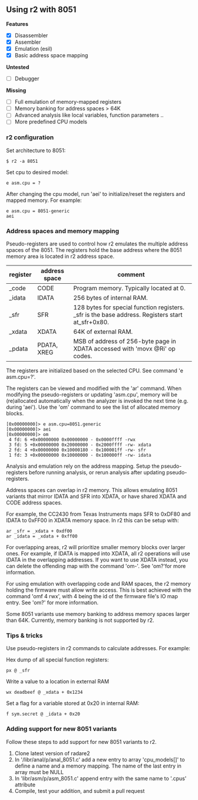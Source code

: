## Using r2 with 8051

**Features**

* [x] Disassembler
* [x] Assembler
* [x] Emulation (esil)
* [x] Basic address space mapping

**Untested**

* [ ] Debugger

**Missing**

* [ ] Full emulation of memory-mapped registers
* [ ] Memory banking for address spaces > 64K
* [ ] Advanced analysis like local variables, function parameters ..
* [ ] More predefined CPU models

### r2 configuration

Set architecture to 8051:

```console
$ r2 -a 8051
```

Set cpu to desired model:

`e asm.cpu = ?`

After changing the cpu model, run 'aei' to initialize/reset the registers and mapped memory. For example:

````
e asm.cpu = 8051-generic
aei
````

### Address spaces and memory mapping

Pseudo-registers are used to control how r2 emulates the multiple address
spaces of the 8051. The registers hold the base address where the 8051 memory
area is located in r2 address space.

|register|address space|comment|
|--|--|--|
|_code|CODE|Program memory. Typically located at 0.|
|_idata|IDATA|256 bytes of internal RAM.|
|_sfr|SFR|128 bytes for special function registers. _sfr is the base address. Registers start at_sfr+0x80.|
|_xdata|XDATA|64K of external RAM.|
|_pdata|PDATA, XREG|MSB of address of 256-byte page in XDATA accessed with 'movx @Ri' op codes.|

The registers are initialized based on the selected CPU. See command
'e asm.cpu=?'.

The registers can be viewed and modified with the 'ar' command. When modifying
the pseudo-registers or updating 'asm.cpu', memory will be (re)allocated
automatically when the analyzer is invoked the next time (e.g. during 'aei').
Use the 'om' command to see the list of allocated memory blocks.

```console
[0x00000000]> e asm.cpu=8051.generic
[0x00000000]> aei
[0x00000000]> om
 4 fd: 6 +0x00000000 0x00000000 - 0x0000ffff -rwx
 3 fd: 5 +0x00000000 0x20000000 - 0x2000ffff -rw- xdata
 2 fd: 4 +0x00000000 0x10000180 - 0x100001ff -rw- sfr
 1 fd: 3 +0x00000000 0x10000000 - 0x100000ff -rw- idata
```

Analysis and emulation rely on the address mapping. Setup the pseudo-registers
before running analysis, or rerun analysis after updating pseudo-registers.

Address spaces can overlap in r2 memory. This allows emulating 8051 variants
that mirror IDATA and SFR into XDATA, or have shared XDATA and CODE address
spaces.

For example, the CC2430 from Texas Instruments maps SFR to 0xDF80 and IDATA to
0xFF00 in XDATA memory space. In r2 this can be setup with:

```
ar _sfr = _xdata + 0xdf00
ar _idata = _xdata + 0xff00
```

For overlapping areas, r2 will prioritize smaller memory blocks over larger ones.
For example, if IDATA is mapped into XDATA, all r2 operations will use IDATA in
the overlapping addresses. If you want to use XDATA instead, you can delete the
offending map with the command 'om-'. See 'om?'for more information.

For using emulation with overlapping code and RAM spaces, the r2 memory holding
the firmware must allow write access. This is best achieved with the command
'omf 4 rwx', with 4 being the id of the firmware file's IO map entry. See 'om?'
for more information.

Some 8051 variants use memory banking to address memory spaces larger than 64K.
Currently, memory banking is not supported by r2.

### Tips & tricks

Use pseudo-registers in r2 commands to calculate addresses. For example:

Hex dump of all special function registers:

`px @ _sfr`

Write a value to a location in external RAM

`wx deadbeef @ _xdata + 0x1234`

Set a flag for a variable stored at 0x20 in internal RAM:

`f sym.secret @ _idata + 0x20`

### Adding support for new 8051 variants

Follow these steps to add support for new 8051 variants to r2.

1. Clone latest version of radare2
2. In '/libr/anal/p/anal_8051.c' add a new entry to array 'cpu_models[]' to define a name and a memory mapping. The name of the last entry in array must be NULL
3. In 'libr/asm/p/asm_8051.c' append entry with the same name to '.cpus' attribute
4. Compile, test your addition, and submit a pull request
